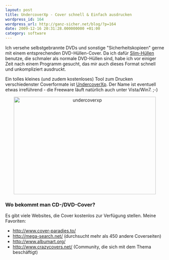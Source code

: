```yaml
---
layout: post
title: UndercoverXp - Cover schnell & Einfach ausdrucken
wordpress_id: 164
wordpress_url: http://ganz-sicher.net/blog/?p=164
date: 2009-12-16 20:31:28.000000000 +01:00
category: software
---
```

Ich versehe selbstgebrannte DVDs und sonstige "Sicherheitskopieen" gerne mit einem entsprechenden DVD-Hüllen-Cover. Da ich dafür <a href="http://www.luxdisc.com/dvdhlleslimfr1dvdcdschwarz100stck-p-7001.html?osCsid=51149c2f690e2008291209026103f013" target="_blank">Slim-Hüllen</a> benutze, die schmaler als normale DVD-Hüllen sind, habe ich vor einiger Zeit nach einem Programm gesucht, das mir auch dieses Format schnell und unkompliziert ausdruckt.

Ein tolles kleines (und zudem kostenloses) Tool zum Drucken verschiedenster Coverformate ist <a title="Tool zum brennen von Covern - UndercoverXP" href="http://www.undercoverxp.tk/" target="_blank">UndercoverXp</a>. Der Name ist eventuell etwas irreführend - die Freeware läuft natürlich auch unter Vista/Win7. ;-)
<p style="text-align: center;"><img class="borderimg" title="undercoverxp" src="{{site.baseurl}}/wp-content/uploads/undercoverxp.jpg" alt="undercoverxp" height="309" width="450" /></p>

<h3>Wo bekommt man CD-/DVD-Cover?</h3>
Es gibt viele Websites, die Cover kostenlos zur Verfügung stellen. Meine Favoriten:
<ul>
	<li><a title="Cover-Paradies.to" href="http://www.cover-paradies.to/" target="_blank">http://www.cover-paradies.to/</a></li>
	<li><a href="http://mega-search.net/" target="_blank">http://mega-search.net/</a> (durchsucht mehr als 450 andere Coverseiten)</li>
	<li><a href="http://www.albumart.org/" target="_self">http://www.albumart.org/</a></li>
	<li><a href="http://www.crazycovers.net/">http://www.crazycovers.net/</a> (Community, die sich mit dem Thema beschäftigt)</li>
</ul>
